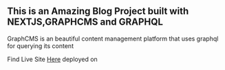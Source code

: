 ## This is an Amazing Blog Project built with NEXTJS,GRAPHCMS and GRAPHQL

GraphCMS is an beautiful content management platform that uses graphql for querying its
content

Find Live Site [Here](https://akud-blog.vercel.app/) deployed on 

